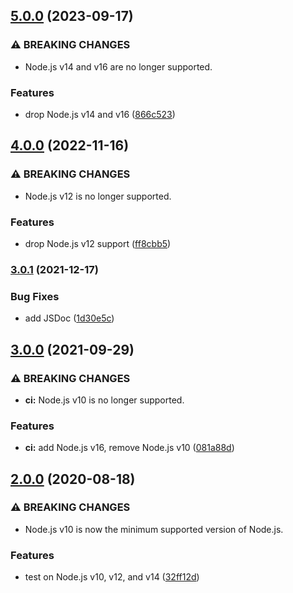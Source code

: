 ## [5.0.0](https://github.com/kenany/sig-floor/compare/4.0.0...5.0.0) (2023-09-17)


### ⚠ BREAKING CHANGES

* Node.js v14 and v16 are no longer supported.

### Features

* drop Node.js v14 and v16 ([866c523](https://github.com/kenany/sig-floor/commit/866c5235aecf51b06c0d1581ba2b06abaf358076))

## [4.0.0](https://github.com/KenanY/sig-floor/compare/3.0.1...4.0.0) (2022-11-16)


### ⚠ BREAKING CHANGES

* Node.js v12 is no longer supported.

### Features

* drop Node.js v12 support ([ff8cbb5](https://github.com/KenanY/sig-floor/commit/ff8cbb5bda8e0a2a2b12d45b2980bf7ba89872ff))

### [3.0.1](https://github.com/KenanY/sig-floor/compare/3.0.0...3.0.1) (2021-12-17)


### Bug Fixes

* add JSDoc ([1d30e5c](https://github.com/KenanY/sig-floor/commit/1d30e5c71152e62359f5e559f5c098d2f7651cbe))

## [3.0.0](https://github.com/KenanY/sig-floor/compare/2.0.0...3.0.0) (2021-09-29)


### ⚠ BREAKING CHANGES

* **ci:** Node.js v10 is no longer supported.

### Features

* **ci:** add Node.js v16, remove Node.js v10 ([081a88d](https://github.com/KenanY/sig-floor/commit/081a88d720f3e9f5b6993fe5827ddf6cfc0fd54e))

## [2.0.0](https://github.com/KenanY/sig-floor/compare/1.0.1...2.0.0) (2020-08-18)


### ⚠ BREAKING CHANGES

* Node.js v10 is now the minimum supported version of
Node.js.

### Features

* test on Node.js v10, v12, and v14 ([32ff12d](https://github.com/KenanY/sig-floor/commit/32ff12de4507f0f424d174de8f70581b463a5680))

